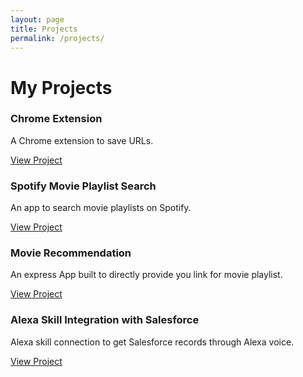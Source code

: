 ```yaml
---
layout: page
title: Projects
permalink: /projects/
---
```


# My Projects

<div class="project-grid">
  <div class="project-card">
    <h3 class="project-title">Chrome Extension</h3>
    <p class="project-description">A Chrome extension to save URLs.</p>
    <a href="https://github.com/mayank9614/ChromeExtension_SaveURL" class="btn">View Project</a>
  </div>

  <div class="project-card">
    <h3 class="project-title">Spotify Movie Playlist Search</h3>
    <p class="project-description">An app to search movie playlists on Spotify.</p>
    <a href="https://github.com/mayank9614/spotifyAPPMovieSearch" class="btn">View Project</a>
  </div>

  <div class="project-card">
    <h3 class="project-title">Movie Recommendation</h3>
    <p class="project-description">An express App built to directly provide you link for movie playlist.</p>
    <a href="https://github.com/mayank9614/Movie_recommendation_MNN" class="btn">View Project</a>
  </div>

  <div class="project-card">
    <h3 class="project-title">Alexa Skill Integration with Salesforce</h3>
    <p class="project-description">Alexa skill connection to get Salesforce records through Alexa voice.</p>
    <a href="https://github.com/mayank9614/Alexa-Skill-Kit" class="btn">View Project</a>
  </div>
</div>